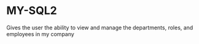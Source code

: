 # MY-SQL2
Gives the user the ability to view and manage the departments, roles, and employees in my company
